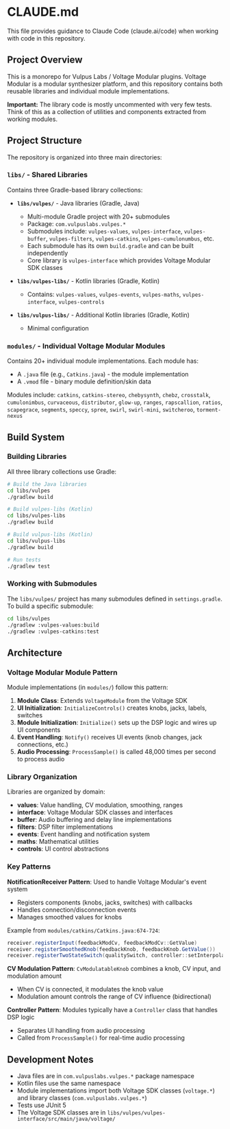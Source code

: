 # CLAUDE.md

This file provides guidance to Claude Code (claude.ai/code) when working with code in this repository.

## Project Overview

This is a monorepo for Vulpus Labs / Voltage Modular plugins. Voltage Modular is a modular synthesizer platform, and this repository contains both reusable libraries and individual module implementations.

**Important:** The library code is mostly uncommented with very few tests. Think of this as a collection of utilities and components extracted from working modules.

## Project Structure

The repository is organized into three main directories:

### `libs/` - Shared Libraries

Contains three Gradle-based library collections:

- **`libs/vulpes/`** - Java libraries (Gradle, Java)
  - Multi-module Gradle project with 20+ submodules
  - Package: `com.vulpuslabs.vulpes.*`
  - Submodules include: `vulpes-values`, `vulpes-interface`, `vulpes-buffer`, `vulpes-filters`, `vulpes-catkins`, `vulpes-cumulonumbus`, etc.
  - Each submodule has its own `build.gradle` and can be built independently
  - Core library is `vulpes-interface` which provides Voltage Modular SDK classes

- **`libs/vulpes-libs/`** - Kotlin libraries (Gradle, Kotlin)
  - Contains: `vulpes-values`, `vulpes-events`, `vulpes-maths`, `vulpes-interface`, `vulpes-controls`

- **`libs/vulpus-libs/`** - Additional Kotlin libraries (Gradle, Kotlin)
  - Minimal configuration

### `modules/` - Individual Voltage Modular Modules

Contains 20+ individual module implementations. Each module has:
- A `.java` file (e.g., `Catkins.java`) - the module implementation
- A `.vmod` file - binary module definition/skin data

Modules include: `catkins`, `catkins-stereo`, `chebysynth`, `chebz`, `crosstalk`, `cumulonimbus`, `curvaceous`, `distributor`, `glow-up`, `ranges`, `rapscallion`, `ratios`, `scapegrace`, `segments`, `speccy`, `spree`, `swirl`, `swirl-mini`, `switcheroo`, `torment-nexus`

## Build System

### Building Libraries

All three library collections use Gradle:

```bash
# Build the Java libraries
cd libs/vulpes
./gradlew build

# Build vulpes-libs (Kotlin)
cd libs/vulpes-libs
./gradlew build

# Build vulpus-libs (Kotlin)
cd libs/vulpus-libs
./gradlew build

# Run tests
./gradlew test
```

### Working with Submodules

The `libs/vulpes/` project has many submodules defined in `settings.gradle`. To build a specific submodule:

```bash
cd libs/vulpes
./gradlew :vulpes-values:build
./gradlew :vulpes-catkins:test
```

## Architecture

### Voltage Modular Module Pattern

Module implementations (in `modules/`) follow this pattern:

1. **Module Class**: Extends `VoltageModule` from the Voltage SDK
2. **UI Initialization**: `InitializeControls()` creates knobs, jacks, labels, switches
3. **Module Initialization**: `Initialize()` sets up the DSP logic and wires up UI components
4. **Event Handling**: `Notify()` receives UI events (knob changes, jack connections, etc.)
5. **Audio Processing**: `ProcessSample()` is called 48,000 times per second to process audio

### Library Organization

Libraries are organized by domain:
- **values**: Value handling, CV modulation, smoothing, ranges
- **interface**: Voltage Modular SDK classes and interfaces
- **buffer**: Audio buffering and delay line implementations
- **filters**: DSP filter implementations
- **events**: Event handling and notification system
- **maths**: Mathematical utilities
- **controls**: UI control abstractions

### Key Patterns

**NotificationReceiver Pattern**: Used to handle Voltage Modular's event system
- Registers components (knobs, jacks, switches) with callbacks
- Handles connection/disconnection events
- Manages smoothed values for knobs

Example from `modules/catkins/Catkins.java:674-724`:
```java
receiver.registerInput(feedbackModCv, feedbackModCv::GetValue)
receiver.registerSmoothedKnob(feedbackKnob, feedbackKnob.GetValue())
receiver.registerTwoStateSwitch(qualitySwitch, controller::setInterpolationQuality)
```

**CV Modulation Pattern**: `CvModulatableKnob` combines a knob, CV input, and modulation amount
- When CV is connected, it modulates the knob value
- Modulation amount controls the range of CV influence (bidirectional)

**Controller Pattern**: Modules typically have a `Controller` class that handles DSP logic
- Separates UI handling from audio processing
- Called from `ProcessSample()` for real-time audio processing

## Development Notes

- Java files are in `com.vulpuslabs.vulpes.*` package namespace
- Kotlin files use the same namespace
- Module implementations import both Voltage SDK classes (`voltage.*`) and library classes (`com.vulpuslabs.vulpes.*`)
- Tests use JUnit 5
- The Voltage SDK classes are in `libs/vulpes/vulpes-interface/src/main/java/voltage/`
